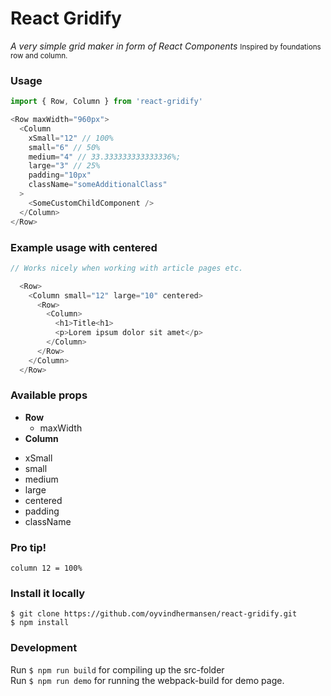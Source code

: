 # React Gridify
<i>A very simple grid maker in form of React Components</i>
<small>Inspired by foundations row and column.</small>


### Usage
```javascript
import { Row, Column } from 'react-gridify'

<Row maxWidth="960px">
  <Column
    xSmall="12" // 100%
    small="6" // 50%
    medium="4" // 33.333333333333336%;
    large="3" // 25%
    padding="10px"
    className="someAdditionalClass"
  >
    <SomeCustomChildComponent />
  </Column>
</Row>
```
### Example usage with centered
```javascript
// Works nicely when working with article pages etc.

  <Row>
    <Column small="12" large="10" centered>
      <Row>
        <Column>
          <h1>Title<h1>
          <p>Lorem ipsum dolor sit amet</p>
        </Column>
      </Row>
    </Column>
  </Row>
```

### Available props

* <strong>Row</strong>
  - maxWidth
* <strong>Column</strong>
 - xSmall
 - small
 - medium
 - large
 - centered
 - padding
 - className

### Pro tip!
`column 12 = 100%`

### Install it locally
```
$ git clone https://github.com/oyvindhermansen/react-gridify.git
$ npm install
```

### Development
Run `$ npm run build` for compiling up the src-folder
<br>
Run `$ npm run demo` for running the webpack-build for demo page.
